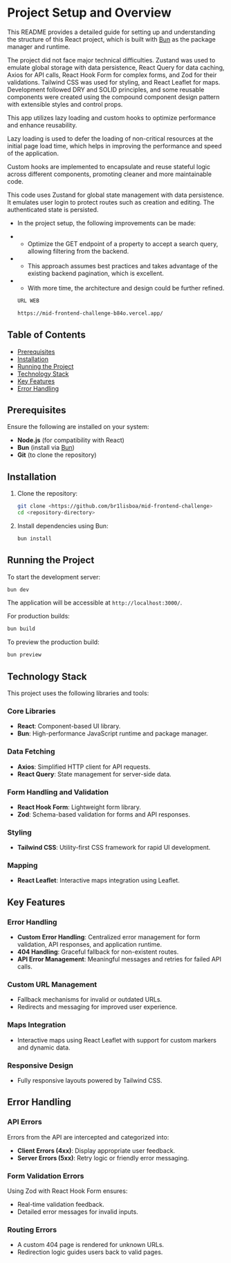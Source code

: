 # Project Setup and Overview

This README provides a detailed guide for setting up and understanding the structure of this React project, which is built with [Bun](https://bun.sh/) as the package manager and runtime.

The project did not face major technical difficulties. Zustand was used to emulate global storage with data persistence, React Query for data caching, Axios for API calls, React Hook Form for complex forms, and Zod for their validations. Tailwind CSS was used for styling, and React Leaflet for maps. Development followed DRY and SOLID principles, and some reusable components were created using the compound component design pattern with extensible styles and control props.

This app utilizes lazy loading and custom hooks to optimize performance and enhance reusability.

Lazy loading is used to defer the loading of non-critical resources at the initial page load time,
which helps in improving the performance and speed of the application.

Custom hooks are implemented to encapsulate and reuse stateful logic across different components,
promoting cleaner and more maintainable code.

This code uses Zustand for global state management with data persistence.
It emulates user login to protect routes such as creation and editing.
The authenticated state is persisted.

- In the project setup, the following improvements can be made:
- - Optimize the GET endpoint of a property to accept a search query, allowing filtering from the backend.
- - This approach assumes best practices and takes advantage of the existing backend pagination, which is excellent.
- - With more time, the architecture and design could be further refined.

  ```bash
  URL WEB

  https://mid-frontend-challenge-b84o.vercel.app/

  ```

## Table of Contents

- [Prerequisites](#prerequisites)
- [Installation](#installation)
- [Running the Project](#running-the-project)
- [Technology Stack](#technology-stack)
- [Key Features](#key-features)
- [Error Handling](#error-handling)

## Prerequisites

Ensure the following are installed on your system:

- **Node.js** (for compatibility with React)
- **Bun** (install via [Bun](https://bun.sh/))
- **Git** (to clone the repository)

## Installation

1. Clone the repository:

   ```bash
   git clone <https://github.com/br1lisboa/mid-frontend-challenge>
   cd <repository-directory>
   ```

2. Install dependencies using Bun:
   ```bash
   bun install
   ```

## Running the Project

To start the development server:

```bash
bun dev
```

The application will be accessible at `http://localhost:3000/`.

For production builds:

```bash
bun build
```

To preview the production build:

```bash
bun preview
```

## Technology Stack

This project uses the following libraries and tools:

### Core Libraries

- **React**: Component-based UI library.
- **Bun**: High-performance JavaScript runtime and package manager.

### Data Fetching

- **Axios**: Simplified HTTP client for API requests.
- **React Query**: State management for server-side data.

### Form Handling and Validation

- **React Hook Form**: Lightweight form library.
- **Zod**: Schema-based validation for forms and API responses.

### Styling

- **Tailwind CSS**: Utility-first CSS framework for rapid UI development.

### Mapping

- **React Leaflet**: Interactive maps integration using Leaflet.

## Key Features

### Error Handling

- **Custom Error Handling**: Centralized error management for form validation, API responses, and application runtime.
- **404 Handling**: Graceful fallback for non-existent routes.
- **API Error Management**: Meaningful messages and retries for failed API calls.

### Custom URL Management

- Fallback mechanisms for invalid or outdated URLs.
- Redirects and messaging for improved user experience.

### Maps Integration

- Interactive maps using React Leaflet with support for custom markers and dynamic data.

### Responsive Design

- Fully responsive layouts powered by Tailwind CSS.

## Error Handling

### API Errors

Errors from the API are intercepted and categorized into:

- **Client Errors (4xx)**: Display appropriate user feedback.
- **Server Errors (5xx)**: Retry logic or friendly error messaging.

### Form Validation Errors

Using Zod with React Hook Form ensures:

- Real-time validation feedback.
- Detailed error messages for invalid inputs.

### Routing Errors

- A custom 404 page is rendered for unknown URLs.
- Redirection logic guides users back to valid pages.

